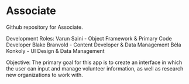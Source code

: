 # Associate
Github repository for Associate.

Development Roles: Varun Saini - Object Framework & Primary Code Developer Blake Branvold - Content Developer & Data Management Béla Konkoly - UI Design & Data Management

Objective: The primary goal for this app is to create an interface in which the user can input and manage volunteer information, as well as research new organizations to work with.

